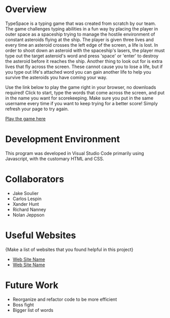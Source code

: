 # Overview
TypeSpace is a typing game that was created from scratch by our team.  The game challenges typing abilities in a fun way by placing the player in outer space as a spaceship trying to manage the hostile environment of constant asteroids flying at the ship.  The player is given three lives and every time an asteroid crosses the left edge of the screen, a life is lost.  In order to shoot down an asteroid with the spaceship's lasers, the player must type out the target asteroid's word and press 'space' or 'enter' to destroy the asteroid before it reaches the ship.  Another thing to look out for is extra lives that fly across the screen.  These cannot cause you to lose a life, but if you type out life's attached word you can gain another life to help you survive the asteroids you have coming your way.

Use the link below to play the game right in your browser, no downloads required! Click to start, type the words that come across the screen, and put in the name you want for scorekeeping. Make sure you put in the same username every time if you want to keep trying for a better score! Simply refresh your page to try again.

[Play the game here](https://calesi19.github.io/TypeSpace/)

# Development Environment
This program was developed in Visual Studio Code primarily using Javascript, with the customary HTML and CSS.

# Collaborators
* Jake Soulier
* Carlos Lespin
* Xander Hunt
* Richard Nanney
* Nolan Jeppson

# Useful Websites
{Make a list of websites that you found helpful in this project}
* [Web Site Name](http://url.link.goes.here)
* [Web Site Name](http://url.link.goes.here)

# Future Work
* Reorganize and refactor code to be more efficient
* Boss fight
* Bigger list of words
